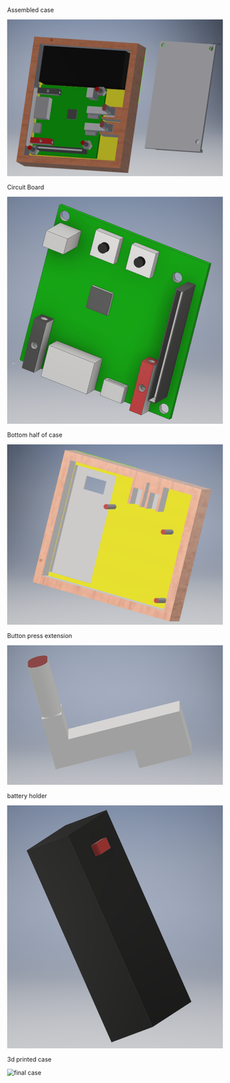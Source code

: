 Assembled case

![Assembly](https://github.com/radrajith/ESE_323_PCB_Design/blob/master/Pictures/assembly_1_cad.PNG?raw=true)

Circuit Board

![circuit Design](https://github.com/radrajith/ESE_323_PCB_Design/blob/master/Pictures/circuit_design_cad.PNG?raw=true)

Bottom half of case

![bottom case](https://github.com/radrajith/ESE_323_PCB_Design/blob/master/Pictures/bottom_case.PNG?raw=true)

Button press extension

![button press](https://github.com/radrajith/ESE_323_PCB_Design/blob/master/Pictures/button_press.PNG?raw=true)

battery holder

![battery case](https://github.com/radrajith/ESE_323_PCB_Design/blob/master/Pictures/battery_case_Cad.PNG?raw=true)

3d printed case

![final case](https://lh3.googleusercontent.com/L5nJNyVQsfVWj1CEKgYnnE16RzDlIyspAs3ALPKOsimF6RFZSgQ769z9QSZ4Az0sw8WLGAKkFPDfpNyWpEfq7zrLmE-bfnlHYQ8QQWiDuo2sbTAGu-wPbyj1HzItvcbCNZUUngL5U856oeYOb2Bl7PYy1-nGi705g9cjpxIYKSpakew5Htg7kzAESF5sL6DDAFPkooSOHgXQsv7_TzhHhqwMHRMqOFRPoysBw2Avtd2pkFq0W2mlBhPYQJ2lh4SKpnP6KWG0wlCmzcaSvrvWVf_Q0JPAAhw77Y-u5uF9BAsN7q67Phk7DwSdQ-vxa_OYmireUusuEalwn766-EdAmIS5lgDkaBLA8OUpVwjgZjS4QZsYnG8h5uYtfhczbMHMOTelxvdWwxEw0JWZ-ZptJwuhtj1BnpUI9aftNZ9fa1u9_WA15xc9Q9HiAd_bhlmTA3zA8qmOxcZsSk-pi9kLWLNa0G57iTTH-zOtFFkIP-_UcYN6Ae8pUMDobSD4cDjAqzU3Z43driRYLBRJoApC5wsnAE9I6rYlC58xO68ge7uPbr8DcUUQBXEF7jPear3mGD9Tj4uE5IXOkPwZiDR8n-TH7mYoLoedj2SiRqOLIogCHAA3Te3WdA=w1696-h1272-no)
